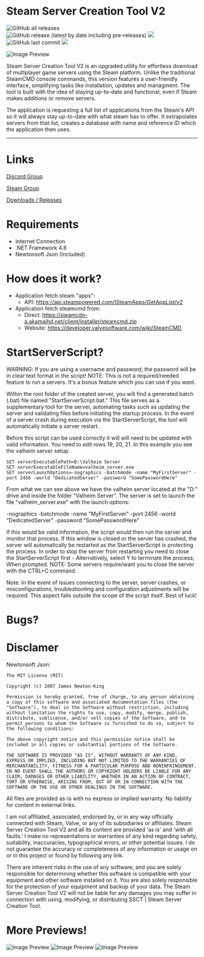 # Steam Server Creation Tool V2 #
<p align="left">
  <img alt="GitHub all releases" src="https://img.shields.io/github/downloads/n0tic/Steam-Server-Creation-Tool-V2/total?color=orange&label=downloads">
  <img alt="GitHub release (latest by date including pre-releases)" src="https://img.shields.io/github/v/release/n0tic/Steam-Server-Creation-Tool-V2?color=seagreen&include_prereleases">
  <img src="https://img.shields.io/badge/status-Alpha-blue" />
  <img alt="GitHub last commit" src="https://img.shields.io/github/last-commit/n0tic/Steam-Server-Creation-Tool-V2?color=crimson">
  <a href="https://visitorbadge.io/status?path=https%3A%2F%2Fgithub.com%2Fn0tic%2FSteam-Server-Creation-Tool-V2"><img src="https://api.visitorbadge.io/api/combined?path=https%3A%2F%2Fgithub.com%2Fn0tic%2FSteam-Server-Creation-Tool-V2&countColor=%23263759&style=flat-square" /></a>
  <!-- https://www.paypal.com/donate/?hosted_button_id=PTYHDUJBUJGA2 -->
</p>

<img src="https://github.com/n0tic/Steam-Server-Creation-Tool-V2/blob/master/Steam%20Server%20Creation%20Tool%20V2/Resources/SteamCMD.png" alt="Image Preview" />

Steam Server Creation Tool V2 is an upgraded utility for effortless download of multiplayer game servers using the Steam platform. Unlike the traditional SteamCMD console commands, this version features a user-friendly interface, simplifying tasks like installation, updates and managment. The tool is built with the idea of staying up-to-date and functional, even if Steam makes additions or remove servers.

The application is requesting a full list of applications from the Steam's API so it will always stay up-to-date with what steam has to offer. It extrapolates servers from that list, creates a database with name and reference ID which the application then uses.

---------------------------------------------------------------------------------------------------------------------------------
# Links
[Discord Group](https://discord.gg/WypdXXJ34p)

[Steam Group](https://steamcommunity.com/groups/SSCTV2)



[Downloads / Releases](https://github.com/n0tic/Steam-Server-Creation-Tool-V2/releases)

# Requirements
- Internet Connection
- .NET Framework 4.8
- Newtonsoft Json (Included)

# How does it work?
- Application fetch steam "apps":
  - API: https://api.steampowered.com/ISteamApps/GetAppList/v2
- Application fetch steamcmd from:
  - Direct: https://steamcdn-a.akamaihd.net/client/installer/steamcmd.zip
  - Website: https://developer.valvesoftware.com/wiki/SteamCMD


# StartServerScript?
WARNING: If you are using a username and password; the password will be in clear text format in the script! 
NOTE: This is not a required/needed feature to run a servers. It's a bonus feature which you can use if you want.

Within the root folder of the created server, you will find a generated batch (.bat) file named "StartServerScript.bat." This file serves as a supplementary tool for the server, automating tasks such as updating the server and validating files before initiating the startup process. In the event of a server crash during execution via the StartServerScript, the tool will automatically initiate a server restart.

Before this script can be used correctly it will will need to be updated with valid information. 
You need to edit rows 19, 20, 21. In this example you see the valheim server setup.
```
SET serverExecutablePath=D:\Valheim Server
SET serverExecutableFileName=valheim_server.exe
SET serverLaunchOptions=-nographics -batchmode -name "MyFirstServer" -port 2456 -world "DedicatedServer" -password "SomePasswordHere"
```
From what we can see above we have the valheim server located at the "D:\" drive and inside the folder "Valheim Server".
The server is set to launch the file "valheim_server.exe" with the launch options:

-nographics -batchmode -name "MyFirstServer" -port 2456 -world "DedicatedServer" -password "SomePasswordHere"

If this would be valid information, the script would then run the server and monitor that process. If this window is closed or the server has crashed, the server will automatically be restarted as the StartServerScript is protecting the process. In order to stop the server from restarting you need to close the StartServerScript first - Alternatively, select Y to terminate the process; When prompted. NOTE: Some servers require/want you to close the server with the CTRL+C command.

Note: In the event of issues connecting to the server, server crashes, or misconfigurations, troubleshooting and configuration adjustments will be required. This aspect falls outside the scope of the script itself. Best of luck!


# Bugs?


# Disclamer
Newtonsoft Json:
```
The MIT License (MIT)

Copyright (c) 2007 James Newton-King

Permission is hereby granted, free of charge, to any person obtaining a copy of this software and associated documentation files (the "Software"), to deal in the Software without restriction, including without limitation the rights to use, copy, modify, merge, publish, distribute, sublicense, and/or sell copies of the Software, and to permit persons to whom the Software is furnished to do so, subject to the following conditions:

The above copyright notice and this permission notice shall be included in all copies or substantial portions of the Software.

THE SOFTWARE IS PROVIDED "AS IS", WITHOUT WARRANTY OF ANY KIND, EXPRESS OR IMPLIED, INCLUDING BUT NOT LIMITED TO THE WARRANTIES OF MERCHANTABILITY, FITNESS FOR A PARTICULAR PURPOSE AND NONINFRINGEMENT. IN NO EVENT SHALL THE AUTHORS OR COPYRIGHT HOLDERS BE LIABLE FOR ANY CLAIM, DAMAGES OR OTHER LIABILITY, WHETHER IN AN ACTION OF CONTRACT, TORT OR OTHERWISE, ARISING FROM, OUT OF OR IN CONNECTION WITH THE SOFTWARE OR THE USE OR OTHER DEALINGS IN THE SOFTWARE.
```

All files are provided as-is with no express or implied warranty. No liability for content in external links.

I am not affiliated, associated, endorsed by, or in any way officially connected with Steam, Valve, or any of its subsidiaries or affiliates. Steam Server Creation Tool V2 and all its content are provided 'as is' and 'with all faults.' I make no representations or warranties of any kind regarding safety, suitability, inaccuracies, typographical errors, or other potential issues. I do not guarantee the accuracy or completeness of any information or usage on or in this project or found by following any link.

There are inherent risks in the use of any software, and you are solely responsible for determining whether this software is compatible with your equipment and other software installed on it. You are also solely responsible for the protection of your equipment and backup of your data. The Steam Server Creation Tool V2 will not be liable for any damages you may suffer in connection with using, modifying, or distributing SSCT | Steam Server Creation Tool.

# More Previews!
![Image Preview](https://github.com/n0tic/Steam-Server-Creation-Tool-V2/blob/master/Steam%20Server%20Creation%20Tool%20V2/Resources/NewServer.png)
![Image Preview](https://github.com/n0tic/Steam-Server-Creation-Tool-V2/blob/master/Steam%20Server%20Creation%20Tool%20V2/Resources/ManageServers.png)
![Image Preview](https://github.com/n0tic/Steam-Server-Creation-Tool-V2/blob/master/Steam%20Server%20Creation%20Tool%20V2/Resources/Settings.png)
